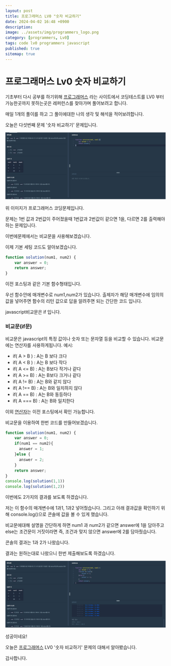 ```yaml
---
layout: post
title: 프로그래머스 LV0 "숫자 비교하기"
date: 2024-04-02 16:48 +0900
description: 
image: ../assets/img/programmers_logo.png
category: [programmers, Lv0]
tags: code lv0 programmers javascript
published: true
sitemap: true
---
```


# 프로그래머스 Lv0 숫자 비교하기

  기초부터 다시 공부를 하기위해 [프로그래머스](https://programmers.co.kr/) 라는 사이트에서
  코딩테스트를 LV0 부터 가능한곳까지 못하는곳은 레퍼런스를 찾아가며 풀어보려고 합니다.
  
  매일 1개의 풀이를 하고 그 풀이에대한 나의 생각 및 해석을 적어보려합니다.

  오늘은 다섯번째 문제 '숫자 비교하기' 문제입니다.

  ![프로그래머스 이미지](/assets/img/숫자비교하기_01.png)

  위 이미지가 프로그래머스 코딩문제입니다.
  
  문제는 1번 값과 2번값이 주어졌을때 1번값과 2번값이 같으면 1을, 다르면 2를 출력해야하는 문제입니다.   
  
  이번에문제에서는 비교문을 사용해보겠습니다.

  이제 기본 세팅 코드도 알아보겠습니다.
  
```javascript
function solution(num1, num2) {
    var answer = 0;
    return answer;
}
``` 
이전 포스팅과 같은 기본 함수형태입니다.

우선 함수안에 매개변수로 num1,num2가 있습니다. 출제자가 해당 매개변수에 임의의 값을 넣어주면
함수의 리턴 값으로 답을 알려주면 되는 간단한 코드 입니다.

javascript비교문은 if 입니다.

### 비교문(if문)
  비교문은 javascript의 특정 값이나 숫자 또는 문자열 등을 비교할 수 있습니다. 비교문에는 연산자를 사용하게됩니다.
  예시:
  + if( A > B ) :  A는 B 보다 크다
  + if( A < B ) :  A는 B 보다 작다
  + if( A <= B) :  A는 B보다 작거나 같다
  + if( A >= B) :  A는 B보다 크거나 같다
  + if( A != B) :  A는 B와 같지 않다
  + if( A !== B) :  A는 B와 일치하지 않다
  + if( A == B) :  A는 B와 동등하다
  + if( A === B) :  A는 B와 일치한다
  
  이외 [연산자](https://spearboy.github.io/posts/programmers_3#연산자)는 이전 포스팅에서 확인 가능합니다.

비교문을 이용하여 한번 코드를 만들어보겠습니다.
```javascript
function solution(num1, num2) {
    var answer = 0;
    if(num1 == num2){
      answer = 1;
    }else {
      answer = 2;
    }
    return answer;
}
console.log(solution(1,1))
console.log(solution(1,2))
``` 

이번에도 2가지의 결과를 보도록 하겠습니다.

저는 이 함수의 매개변수에 1과1, 1과2 넣어줬습니다. 
그리고 아래 결과값을 확인하기 위해 console.log()으로 콘솔에 값을 볼 수 있게 했습니다.

비교문에대해 설명을 간단하게 하면 num1 과 num2가 같으면 answer에 1을 담아주고
else는 조건문이 거짓이라면 즉, 조건과 맞지 않으면 answer에 2를 담아줬습니다.

콘솔의 결과는 1과 2가 나왔습니다.

결과는 원하는대로 나왔으니 한번 제출해보도록 하겠습니다.

![프로그래머스 이미지](/assets/img/숫자비교하기_02.png)

성공이네요!

오늘은 [프로그래머스](https://programmers.co.kr/) LV0 '숫자 비교하기' 문제의 대해서 알아봤습니다.

감사합니다.